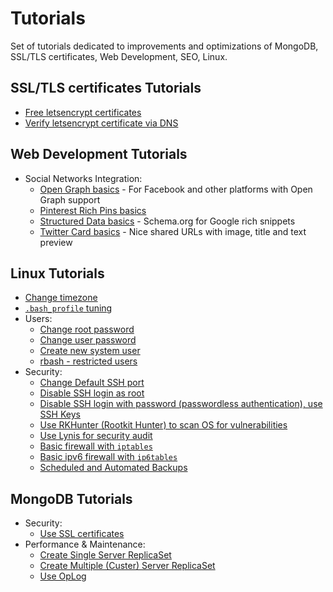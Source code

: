 # Tutorials

Set of tutorials dedicated to improvements and optimizations of MongoDB, SSL/TLS certificates, Web Development, SEO, Linux.

## SSL/TLS certificates Tutorials

- [Free letsencrypt certificates](https://github.com/veliovgroup/ostrio/blob/master/tutorials/ssl/ssl-letsencrypt.md)
- [Verify letsencrypt certificate via DNS](https://github.com/veliovgroup/ostrio/blob/master/tutorials/ssl/ssl-letsencrypt-dns-validation.md)

## Web Development Tutorials

- Social Networks Integration:
  - [Open Graph basics](https://github.com/veliovgroup/ostrio/blob/master/tutorials/website/social-networking/open-graph-basics.md) - For Facebook and other platforms with Open Graph support
  - [Pinterest Rich Pins basics](https://github.com/veliovgroup/ostrio/blob/master/tutorials/website/social-networking/pinterest-rich-pins-basics.md)
  - [Structured Data basics](https://github.com/veliovgroup/ostrio/blob/master/tutorials/website/social-networking/structured-data-basics.md) - Schema.org for Google rich snippets
  - [Twitter Card basics](https://github.com/veliovgroup/ostrio/blob/master/tutorials/website/social-networking/twitter-cards-basics.md) - Nice shared URLs with image, title and text preview

## Linux Tutorials

- [Change timezone](https://github.com/veliovgroup/ostrio/blob/master/tutorials/linux/change-timezone.md)
- [`.bash_profile` tuning](https://github.com/veliovgroup/ostrio/blob/master/tutorials/linux/bash_profile-tuning.md)
- Users:
  - [Change root password](https://github.com/veliovgroup/ostrio/blob/master/tutorials/linux/users/root-passwd.md)
  - [Change user password](https://github.com/veliovgroup/ostrio/blob/master/tutorials/linux/users/user-passwd.md)
  - [Create new system user](https://github.com/veliovgroup/ostrio/blob/master/tutorials/linux/users/create-user.md)
  - [rbash - restricted users](https://github.com/veliovgroup/ostrio/blob/master/tutorials/linux/users/rbash.md)
- Security:
  - [Change Default SSH port](https://github.com/veliovgroup/ostrio/blob/master/tutorials/linux/security/change-ssh-port.md)
  - [Disable SSH login as root](https://github.com/veliovgroup/ostrio/blob/master/tutorials/linux/security/disable-ssh-root.md)
  - [Disable SSH login with password (passwordless authentication), use SSH Keys](https://github.com/veliovgroup/ostrio/blob/master/tutorials/linux/security/use-ssh-keys.md)
  - [Use RKHunter (Rootkit Hunter) to scan OS for vulnerabilities](https://github.com/veliovgroup/ostrio/blob/master/tutorials/linux/security/rootkit-hunter.md)
  - [Use Lynis for security audit](https://github.com/veliovgroup/ostrio/blob/master/tutorials/linux/security/lynis-security-audit.md)
  - [Basic firewall with `iptables`](https://github.com/veliovgroup/ostrio/blob/master/tutorials/linux/security/iptables-firewall.md)
  - [Basic ipv6 firewall with `ip6tables`](https://github.com/veliovgroup/ostrio/blob/master/tutorials/linux/security/iptables-firewall-ipv6.md)
  - [Scheduled and Automated Backups](https://github.com/veliovgroup/ostrio/blob/master/tutorials/linux/security/automated-backups.md)

## MongoDB Tutorials

- Security:
  - [Use SSL certificates](https://github.com/veliovgroup/ostrio/blob/master/tutorials/mongodb/use-ssl-http-encryption.md)
- Performance & Maintenance:
  - [Create Single Server ReplicaSet](https://github.com/veliovgroup/ostrio/blob/master/tutorials/mongodb/single-server-replica-set.md)
  - [Create Multiple (Custer) Server ReplicaSet](https://github.com/veliovgroup/ostrio/blob/master/tutorials/mongodb/multiple-server-replica-set.md)
  - [Use OpLog](https://github.com/veliovgroup/ostrio/blob/master/tutorials/mongodb/enable-oplog.md)

<!-- ### nginx
 - [nginx + Node.js with WebSockets]() - Meteor.js, MEAN.js or any other Node.js project with WebSockets
 - [Load monitoring]()
 - [Set up support for h2]()
 - [Basic proxy configuration]()
 - [Proxy injections]()
 - [gzip compressions]()
 - [Optimization]()
 - [Fine tuning]()
 - [Create login/password protected path]()
 - [Security & Protection]()
 - [Enable WebSockets Support]() -->
<!--  - [Run MongoDB locally, prevent external access]()
 - [Change default ports]() -->
 <!-- - [Protect database with password]() -->

<!-- #### Other MongoDB Tips & Tricks
 - [Self-destroying records, TTL]() -->

<!--  - [Install SSL/TLS certificate to Nginx]() -->

<!-- #### Security
 - [Basic Security Check-list]()
 - [Google reCAPTCA]()
 - [Advanced Google reCAPTCHA integration]() -->

<!-- #### Visitors Analytics
 - [ostr.io Analytics]()
 - [Google Analytics]()
 - [Yandex Metrika]() -->

<!-- #### Development
 - [Service Workers - Build off-line website]()
 - [Service Workers - App install banner]()
 - [Service Workers - Standalone App]()
 - [favicon - for all devices and browsers]()
 - [robots.txt]() -->

<!-- #### Meteor.js
 - [Build simple off-line application]() -->

<!-- #### Meteor.js Security
 - [DDP Rate limiting]()
 - [reCAPTCHA]() -->

<!-- ### CDN
 - [CloudFlare]()
 - [Advanced security with CloudFlare]() -->